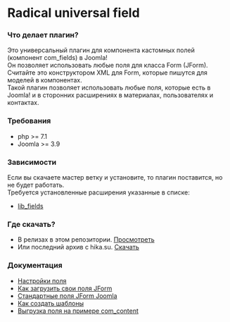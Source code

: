 # Radical universal field

### Что делает плагин?
Это универсальный плагин для компонента кастомных полей (компонент com_fields) в Joomla! <br/>
Он позволяет использовать любые поля для класса Form (JForm). <br/>
Считайте это конструктором XML для Form, которые пишутся для моделей в компонентах. <br/>
Такой плагин позволяет использовать любые поля, которые есть в Joomla! и в сторонних расширениях в материалах, пользователях и контактах.


### Требования
- php >= 7.1
- Joomla >= 3.9

### Зависимости
Если вы скачаете мастер ветку и установите, то плагин поставится, но не будет работать. <br/>
Требуется установленные расширения указанные в списке:
- [lib_fields](https://github.com/JPathRu/lib_fields)


### Где скачать?
- В релизах в этом репозитории. [Просмотреть](https://github.com/Delo-Design/radicaluniversalfield/releases)
- Или последний архив с hika.su. [Скачать](https://hika.su/builds/free/dev_pkg_radicaluniversalfield.zip)


###  Документация
- [Настройки поля](https://github.com/Delo-Design/radicaluniversalfield/blob/master/docs/params.md)
- [Как загрузить свои поля JForm](https://github.com/Delo-Design/radicaluniversalfield/blob/master/docs/loadfields.md)
- [Стандартные поля JForm Joomla](https://github.com/Delo-Design/radicaluniversalfield/blob/master/docs/listfields.md)
- [Как создать шаблоны](https://github.com/Delo-Design/radicaluniversalfield/blob/master/docs/templates.md)
- [Выгрузка поля на примере com_content](https://github.com/Delo-Design/radicaluniversalfield/blob/master/docs/output.md)